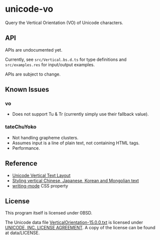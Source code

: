 # unicode-vo

Query the Vertical Orientation (VO) of Unicode characters.

## API

APIs are undocumented yet.

Currently, see `src/Vertical.bs.d.ts` for type definitions and
`src/examples.res` for input/output examples.

APIs are subject to change.

## Known Issues

### vo

- Does not support Tu & Tr (currently simply use their fallback value).

### tateChuYoko

- Not handling grapheme clusters.
- Assumes input is a line of plain text, not containing HTML tags.
- Performance.

## Reference

- [Unicode Vertical Text Layout]
- [Styling vertical Chinese, Japanese, Korean and Mongolian text]
- [writing-mode] CSS property

[Unicode Vertical Text Layout]: https://www.unicode.org/reports/tr50/tr50-11.html "Unicode Technical Report #50"
[Styling vertical Chinese, Japanese, Korean and Mongolian text]: https://www.w3.org/International/articles/vertical-text/

## License

This program itself is licensed under 0BSD.

The Unicode data file [VerticalOrientation-15.0.0.txt] is licensed under
[UNICODE, INC. LICENSE AGREEMENT]. A copy of the license can be found at
data/LICENSE.

[VerticalOrientation-15.0.0.txt]: https://www.unicode.org/Public/15.0.0/ucd/VerticalOrientation.txt
[UNICODE, INC. LICENSE AGREEMENT]: http://www.unicode.org/license.txt
[writing-mode]: https://developer.mozilla.org/en-US/docs/Web/CSS/writing-mode "MDN"

